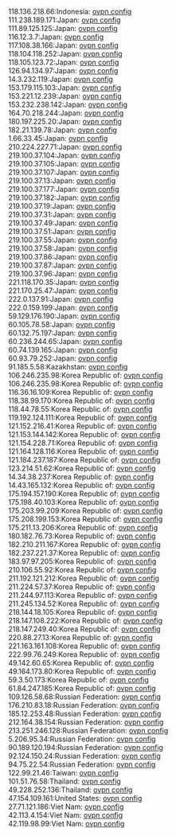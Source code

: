 118.136.218.66:Indonesia: [ovpn config](vpn/118_136_218_66.ovpn)  
111.238.189.171:Japan: [ovpn config](vpn/111_238_189_171.ovpn)  
111.89.125.125:Japan: [ovpn config](vpn/111_89_125_125.ovpn)  
116.12.3.7:Japan: [ovpn config](vpn/116_12_3_7.ovpn)  
117.108.38.166:Japan: [ovpn config](vpn/117_108_38_166.ovpn)  
118.104.118.252:Japan: [ovpn config](vpn/118_104_118_252.ovpn)  
118.105.123.72:Japan: [ovpn config](vpn/118_105_123_72.ovpn)  
126.94.134.97:Japan: [ovpn config](vpn/126_94_134_97.ovpn)  
14.3.232.119:Japan: [ovpn config](vpn/14_3_232_119.ovpn)  
153.179.115.103:Japan: [ovpn config](vpn/153_179_115_103.ovpn)  
153.221.12.239:Japan: [ovpn config](vpn/153_221_12_239.ovpn)  
153.232.238.142:Japan: [ovpn config](vpn/153_232_238_142.ovpn)  
164.70.218.244:Japan: [ovpn config](vpn/164_70_218_244.ovpn)  
180.197.225.20:Japan: [ovpn config](vpn/180_197_225_20.ovpn)  
182.21.139.78:Japan: [ovpn config](vpn/182_21_139_78.ovpn)  
1.66.33.45:Japan: [ovpn config](vpn/1_66_33_45.ovpn)  
210.224.227.71:Japan: [ovpn config](vpn/210_224_227_71.ovpn)  
219.100.37.104:Japan: [ovpn config](vpn/219_100_37_104.ovpn)  
219.100.37.105:Japan: [ovpn config](vpn/219_100_37_105.ovpn)  
219.100.37.107:Japan: [ovpn config](vpn/219_100_37_107.ovpn)  
219.100.37.13:Japan: [ovpn config](vpn/219_100_37_13.ovpn)  
219.100.37.177:Japan: [ovpn config](vpn/219_100_37_177.ovpn)  
219.100.37.182:Japan: [ovpn config](vpn/219_100_37_182.ovpn)  
219.100.37.19:Japan: [ovpn config](vpn/219_100_37_19.ovpn)  
219.100.37.31:Japan: [ovpn config](vpn/219_100_37_31.ovpn)  
219.100.37.49:Japan: [ovpn config](vpn/219_100_37_49.ovpn)  
219.100.37.51:Japan: [ovpn config](vpn/219_100_37_51.ovpn)  
219.100.37.55:Japan: [ovpn config](vpn/219_100_37_55.ovpn)  
219.100.37.58:Japan: [ovpn config](vpn/219_100_37_58.ovpn)  
219.100.37.86:Japan: [ovpn config](vpn/219_100_37_86.ovpn)  
219.100.37.87:Japan: [ovpn config](vpn/219_100_37_87.ovpn)  
219.100.37.96:Japan: [ovpn config](vpn/219_100_37_96.ovpn)  
221.118.170.35:Japan: [ovpn config](vpn/221_118_170_35.ovpn)  
221.170.25.47:Japan: [ovpn config](vpn/221_170_25_47.ovpn)  
222.0.137.91:Japan: [ovpn config](vpn/222_0_137_91.ovpn)  
222.0.159.199:Japan: [ovpn config](vpn/222_0_159_199.ovpn)  
59.129.176.190:Japan: [ovpn config](vpn/59_129_176_190.ovpn)  
60.105.78.58:Japan: [ovpn config](vpn/60_105_78_58.ovpn)  
60.132.75.197:Japan: [ovpn config](vpn/60_132_75_197.ovpn)  
60.236.244.65:Japan: [ovpn config](vpn/60_236_244_65.ovpn)  
60.74.139.165:Japan: [ovpn config](vpn/60_74_139_165.ovpn)  
60.93.79.252:Japan: [ovpn config](vpn/60_93_79_252.ovpn)  
91.185.5.58:Kazakhstan: [ovpn config](vpn/91_185_5_58.ovpn)  
106.246.235.98:Korea Republic of: [ovpn config](vpn/106_246_235_98.ovpn)  
106.246.235.98:Korea Republic of: [ovpn config](vpn/106_246_235_98.ovpn)  
116.36.16.109:Korea Republic of: [ovpn config](vpn/116_36_16_109.ovpn)  
118.38.99.170:Korea Republic of: [ovpn config](vpn/118_38_99_170.ovpn)  
118.44.78.55:Korea Republic of: [ovpn config](vpn/118_44_78_55.ovpn)  
119.192.124.111:Korea Republic of: [ovpn config](vpn/119_192_124_111.ovpn)  
121.152.216.41:Korea Republic of: [ovpn config](vpn/121_152_216_41.ovpn)  
121.153.144.142:Korea Republic of: [ovpn config](vpn/121_153_144_142.ovpn)  
121.154.228.71:Korea Republic of: [ovpn config](vpn/121_154_228_71.ovpn)  
121.164.128.116:Korea Republic of: [ovpn config](vpn/121_164_128_116.ovpn)  
121.184.237.187:Korea Republic of: [ovpn config](vpn/121_184_237_187.ovpn)  
123.214.51.62:Korea Republic of: [ovpn config](vpn/123_214_51_62.ovpn)  
14.34.38.237:Korea Republic of: [ovpn config](vpn/14_34_38_237.ovpn)  
14.43.165.132:Korea Republic of: [ovpn config](vpn/14_43_165_132.ovpn)  
175.194.157.190:Korea Republic of: [ovpn config](vpn/175_194_157_190.ovpn)  
175.198.40.103:Korea Republic of: [ovpn config](vpn/175_198_40_103.ovpn)  
175.203.99.209:Korea Republic of: [ovpn config](vpn/175_203_99_209.ovpn)  
175.208.199.153:Korea Republic of: [ovpn config](vpn/175_208_199_153.ovpn)  
175.211.13.206:Korea Republic of: [ovpn config](vpn/175_211_13_206.ovpn)  
180.182.76.73:Korea Republic of: [ovpn config](vpn/180_182_76_73.ovpn)  
182.210.211.167:Korea Republic of: [ovpn config](vpn/182_210_211_167.ovpn)  
182.237.221.37:Korea Republic of: [ovpn config](vpn/182_237_221_37.ovpn)  
183.97.97.205:Korea Republic of: [ovpn config](vpn/183_97_97_205.ovpn)  
210.106.55.92:Korea Republic of: [ovpn config](vpn/210_106_55_92.ovpn)  
211.192.121.212:Korea Republic of: [ovpn config](vpn/211_192_121_212.ovpn)  
211.224.57.37:Korea Republic of: [ovpn config](vpn/211_224_57_37.ovpn)  
211.244.97.113:Korea Republic of: [ovpn config](vpn/211_244_97_113.ovpn)  
211.245.134.52:Korea Republic of: [ovpn config](vpn/211_245_134_52.ovpn)  
218.144.18.105:Korea Republic of: [ovpn config](vpn/218_144_18_105.ovpn)  
218.147.108.222:Korea Republic of: [ovpn config](vpn/218_147_108_222.ovpn)  
218.147.249.40:Korea Republic of: [ovpn config](vpn/218_147_249_40.ovpn)  
220.88.27.13:Korea Republic of: [ovpn config](vpn/220_88_27_13.ovpn)  
221.163.161.108:Korea Republic of: [ovpn config](vpn/221_163_161_108.ovpn)  
222.99.76.249:Korea Republic of: [ovpn config](vpn/222_99_76_249.ovpn)  
49.142.60.65:Korea Republic of: [ovpn config](vpn/49_142_60_65.ovpn)  
49.164.173.80:Korea Republic of: [ovpn config](vpn/49_164_173_80.ovpn)  
59.3.50.173:Korea Republic of: [ovpn config](vpn/59_3_50_173.ovpn)  
61.84.247.185:Korea Republic of: [ovpn config](vpn/61_84_247_185.ovpn)  
109.126.58.68:Russian Federation: [ovpn config](vpn/109_126_58_68.ovpn)  
176.210.83.18:Russian Federation: [ovpn config](vpn/176_210_83_18.ovpn)  
185.12.253.48:Russian Federation: [ovpn config](vpn/185_12_253_48.ovpn)  
212.164.38.154:Russian Federation: [ovpn config](vpn/212_164_38_154.ovpn)  
213.251.246.128:Russian Federation: [ovpn config](vpn/213_251_246_128.ovpn)  
5.206.95.34:Russian Federation: [ovpn config](vpn/5_206_95_34.ovpn)  
90.189.120.194:Russian Federation: [ovpn config](vpn/90_189_120_194.ovpn)  
92.124.150.24:Russian Federation: [ovpn config](vpn/92_124_150_24.ovpn)  
94.75.22.54:Russian Federation: [ovpn config](vpn/94_75_22_54.ovpn)  
122.99.21.46:Taiwan: [ovpn config](vpn/122_99_21_46.ovpn)  
101.51.76.58:Thailand: [ovpn config](vpn/101_51_76_58.ovpn)  
49.228.252.136:Thailand: [ovpn config](vpn/49_228_252_136.ovpn)  
47.154.109.161:United States: [ovpn config](vpn/47_154_109_161.ovpn)  
27.71.121.186:Viet Nam: [ovpn config](vpn/27_71_121_186.ovpn)  
42.113.4.154:Viet Nam: [ovpn config](vpn/42_113_4_154.ovpn)  
42.119.98.99:Viet Nam: [ovpn config](vpn/42_119_98_99.ovpn)  
